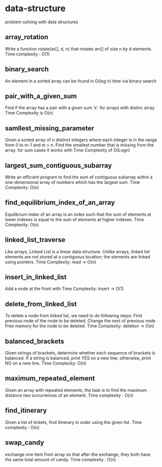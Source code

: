 # data-structure
problem solving with data structures

## array_rotation
Write a function rotate(ar[], d, n) that rotates arr[] of size n by d elements.
Time complexity : O(1)

## binary_search
An element in a sorted array can be found in O(log n) time via binary search

## pair_with_a_given_sum
Find if the array has a pair with a given sum ‘x’.
for arrays with distinc array Time Complexity is O(n)

## samllest_missing_parameter
Given a sorted array of n distinct integers where each integer is in the range from 0 to m-1 and m > n. Find the smallest number that is missing from the array.
for sum cases it works with Time Complexity of O(Logn)

## largest_sum_contiguous_subarray
Write an efficient program to find the sum of contiguous subarray within a one-dimensional array of numbers which has the largest sum.
Time Complexity: O(n)

## find_equilibrium_index_of_an_array
Equilibrium index of an array is an index such that the sum of elements at lower indexes is equal to the sum of elements at higher indexes.
Time Complexity: O(n)

## linked_list_traverse
Like arrays, Linked List is a linear data structure. Unlike arrays, linked list elements are not stored at a contiguous location; the elements are linked using pointers.
Time Complexity: read -> O(n)

## insert_in_linked_list
Add a node at the front with Time Complexity: insert -> O(1)


## delete_from_linked_list
To delete a node from linked list, we need to do following steps: Find previous node of the node to be deleted, Change the next of previous node Free memory for the node to be deleted.
Time Complexity: deletion -> O(n)

## balanced_brackets
Given  strings of brackets, determine whether each sequence of brackets is balanced. If a string is balanced, print YES on a new line; otherwise, print NO on a new line.
Time Complexity: O(n)

## maximum_repeated_element
Given an array with repeated elements, the task is to find the maximum distance two occurrences of an element.
Time complexity : O(n)

## find_itinerary
Given a list of tickets, find itinerary in order using the given list.
Time complexity : O(n)

## swap_candy
exchange one item from array so that after the exchange, they both have the same total amount of candy.
Time complexity : O(n)

